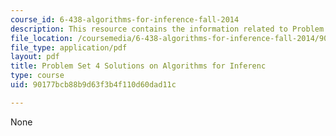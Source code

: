 ```yaml
---
course_id: 6-438-algorithms-for-inference-fall-2014
description: This resource contains the information related to Problem Set 4 Solutions.
file_location: /coursemedia/6-438-algorithms-for-inference-fall-2014/90177bcb88b9d63f3b4f110d60dad11c_MIT6_438F14_ps4_sol.pdf
file_type: application/pdf
layout: pdf
title: Problem Set 4 Solutions on Algorithms for Inferenc
type: course
uid: 90177bcb88b9d63f3b4f110d60dad11c

---
```

None